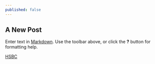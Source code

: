 ```yaml
---
published: false
---
```

## A New Post

Enter text in [Markdown](http://daringfireball.net/projects/markdown/). Use the toolbar above, or click the **?** button for formatting help.

[HSBC](https://globalconnections.hsbc.com/downloads/trade_forecasts/global.pdf)
